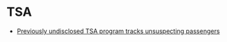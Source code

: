 # TSA
- [Previously undisclosed TSA program tracks unsuspecting passengers](https://www.cnn.com/2018/07/29/politics/tsa-passenger-tracking/index.html)

